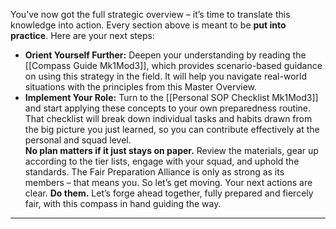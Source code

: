 You’ve now got the full strategic overview – it’s time to translate this knowledge into action. Every section above is meant to be **put into practice**. Here are your next steps:  
- **Orient Yourself Further:** Deepen your understanding by reading the [[Compass Guide Mk1Mod3]], which provides scenario-based guidance on using this strategy in the field. It will help you navigate real-world situations with the principles from this Master Overview.  
- **Implement Your Role:** Turn to the [[Personal SOP Checklist Mk1Mod3]] and start applying these concepts to your own preparedness routine. That checklist will break down individual tasks and habits drawn from the big picture you just learned, so you can contribute effectively at the personal and squad level.  
**No plan matters if it just stays on paper.** Review the materials, gear up according to the tier lists, engage with your squad, and uphold the standards. The Fair Preparation Alliance is only as strong as its members – that means you. So let’s get moving. Your next actions are clear. **Do them.** Let’s forge ahead together, fully prepared and fiercely fair, with this compass in hand guiding the way.  
---